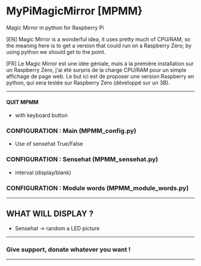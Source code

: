 # MyPiMagicMirror [MPMM}
Magic Mirror in python for Raspberry Pi

[EN]
Magic Mirror is a wonderful idea,
it uses pretty much of CPU/RAM,
so the meaning here is to get a version that could run on a Raspberry Zero;
by using python we should get to the point.

[FR]
Le Magic Mirror est une idée géniale,
mais à la première installation sur un Raspberry Zero,
j'ai été surpris de la charge CPU/RAM pour un simple affichage de page web.
Le but ici est de proposer une version Raspberry en python,
qui sera testée sur Raspberry Zero (développé sur un 3B).

------------------------------------------------

#### QUIT MPMM
  - with <Escape> keyboard button
  
### CONFIGURATION : Main (MPMM_config.py)
  - Use of sensehat True/False
  
### CONFIGURATION : Sensehat (MPMM_sensehat.py)
  - interval (display/blank)
  
### CONFIGURATION : Module words (MPMM_module_words.py)

------------------------------------------------
## WHAT WILL DISPLAY ?
  - Sensehat -> random a LED picture
-------------------------------------
### Give support, donate whatever you want !

------------------------------------------------
